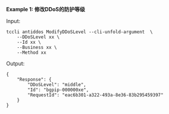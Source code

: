 **Example 1: 修改DDoS的防护等级**



Input: 

```
tccli antiddos ModifyDDoSLevel --cli-unfold-argument  \
    --DDoSLevel xx \
    --Id xx \
    --Business xx \
    --Method xx
```

Output: 
```
{
    "Response": {
        "DDoSLevel": "middle",
        "Id": "bgpip-000000xe",
        "RequestId": "eac6b301-a322-493a-8e36-83b295459397"
    }
}
```

